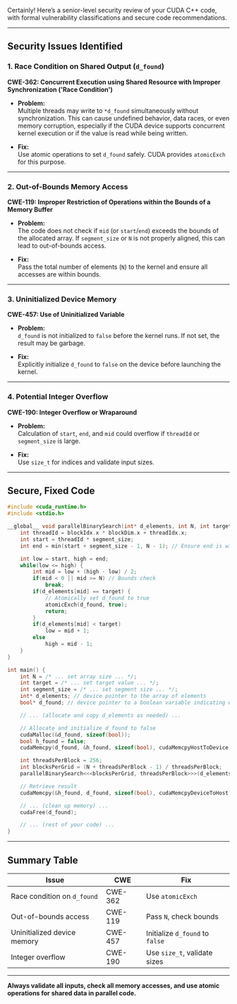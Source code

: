 Certainly! Here’s a senior-level security review of your CUDA C++ code, with formal vulnerability classifications and secure code recommendations.

---

## Security Issues Identified

### 1. **Race Condition on Shared Output (`d_found`)**
**CWE-362: Concurrent Execution using Shared Resource with Improper Synchronization ('Race Condition')**

- **Problem:**  
  Multiple threads may write to `*d_found` simultaneously without synchronization. This can cause undefined behavior, data races, or even memory corruption, especially if the CUDA device supports concurrent kernel execution or if the value is read while being written.

- **Fix:**  
  Use atomic operations to set `d_found` safely. CUDA provides `atomicExch` for this purpose.

---

### 2. **Out-of-Bounds Memory Access**
**CWE-119: Improper Restriction of Operations within the Bounds of a Memory Buffer**

- **Problem:**  
  The code does not check if `mid` (or `start`/`end`) exceeds the bounds of the allocated array. If `segment_size` or `N` is not properly aligned, this can lead to out-of-bounds access.

- **Fix:**  
  Pass the total number of elements (`N`) to the kernel and ensure all accesses are within bounds.

---

### 3. **Uninitialized Device Memory**
**CWE-457: Use of Uninitialized Variable**

- **Problem:**  
  `d_found` is not initialized to `false` before the kernel runs. If not set, the result may be garbage.

- **Fix:**  
  Explicitly initialize `d_found` to `false` on the device before launching the kernel.

---

### 4. **Potential Integer Overflow**
**CWE-190: Integer Overflow or Wraparound**

- **Problem:**  
  Calculation of `start`, `end`, and `mid` could overflow if `threadId` or `segment_size` is large.

- **Fix:**  
  Use `size_t` for indices and validate input sizes.

---

## Secure, Fixed Code

```cpp
#include <cuda_runtime.h>
#include <stdio.h>

__global__ void parallelBinarySearch(int* d_elements, int N, int target, int segment_size, bool* d_found) {
    int threadId = blockIdx.x * blockDim.x + threadIdx.x;
    int start = threadId * segment_size;
    int end = min(start + segment_size - 1, N - 1); // Ensure end is within bounds

    int low = start, high = end;
    while(low <= high) {
        int mid = low + (high - low) / 2;
        if(mid < 0 || mid >= N) // Bounds check
            break;
        if(d_elements[mid] == target) {
            // Atomically set d_found to true
            atomicExch(d_found, true);
            return;
        }
        if(d_elements[mid] < target)
            low = mid + 1;
        else
            high = mid - 1;
    }
}

int main() {
    int N = /* ... set array size ... */;
    int target = /* ... set target value ... */;
    int segment_size = /* ... set segment size ... */;
    int* d_elements; // device pointer to the array of elements
    bool* d_found; // device pointer to a boolean variable indicating whether the element is found

    // ... (allocate and copy d_elements as needed) ...

    // Allocate and initialize d_found to false
    cudaMalloc(&d_found, sizeof(bool));
    bool h_found = false;
    cudaMemcpy(d_found, &h_found, sizeof(bool), cudaMemcpyHostToDevice);

    int threadsPerBlock = 256;
    int blocksPerGrid = (N + threadsPerBlock - 1) / threadsPerBlock;
    parallelBinarySearch<<<blocksPerGrid, threadsPerBlock>>>(d_elements, N, target, segment_size, d_found);

    // Retrieve result
    cudaMemcpy(&h_found, d_found, sizeof(bool), cudaMemcpyDeviceToHost);

    // ... (clean up memory) ...
    cudaFree(d_found);

    // ... (rest of your code) ...
}
```

---

## **Summary Table**

| Issue | CWE | Fix |
|-------|-----|-----|
| Race condition on `d_found` | CWE-362 | Use `atomicExch` |
| Out-of-bounds access | CWE-119 | Pass `N`, check bounds |
| Uninitialized device memory | CWE-457 | Initialize `d_found` to `false` |
| Integer overflow | CWE-190 | Use `size_t`, validate sizes |

---

**Always validate all inputs, check all memory accesses, and use atomic operations for shared data in parallel code.**